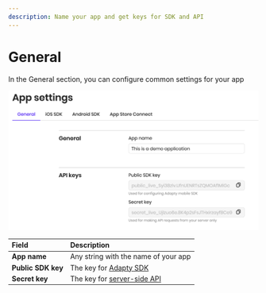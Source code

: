 ```yaml
---
description: Name your app and get keys for SDK and API
---
```


# General

In the General section, you can configure common settings for your app

![General settings example](../.gitbook/assets/image%20%2817%29.png)

| Field | Description |
| :--- | :--- |
| **App name** | Any string with the name of your app |
| **Public SDK key** | The key for [Adapty SDK](../sdk/integrating-adapty-sdk/) |
| **Secret key** | The key for [server-side API](../server-side-api/getting-started.md) |

